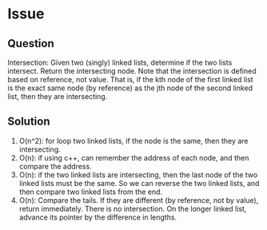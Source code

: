 # Issue

## Question

Intersection: Given two (singly) linked lists, determine if the two lists intersect. Return the inter­secting node. Note that the intersection is defined based on reference, not value. That is, if the kth node of the first linked list is the exact same node (by reference) as the jth node of the second linked list, then they are intersecting.

## Solution

1. O(n^2): for loop two linked lists, if the node is the same, then they are intersecting.
2. O(n): if using c++, can remember the address of each node, and then compare the address.
3. O(n): if the two linked lists are intersecting, then the last node of the two linked lists must be the same. So we can reverse the two linked lists, and then compare two linked lists from the end.
4. O(n): Compare the tails. If they are different (by reference, not by value), return immediately. There is no intersection. On the longer linked list, advance its pointer by the difference in lengths.
